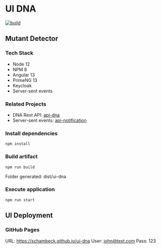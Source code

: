# UI DNA
[![build](https://github.com/schambeck/ui-dna/actions/workflows/node.js.yml/badge.svg)](https://github.com/schambeck/ui-dna/actions/workflows/node.js.yml)

## Mutant Detector

### Tech Stack

- Node 12
- NPM 8
- Angular 13
- PrimeNG 13
- Keycloak
- Server-sent events

### Related Projects

- DNA Rest API: [api-dna](https://github.com/schambeck/api-dna)
- Server-sent events: [api-notification](https://github.com/schambeck/api-notification)

### Install dependencies

    npm install

### Build artifact

    npm run build

Folder generated: dist/ui-dna

### Execute application

    npm run start

## UI Deployment

### GitHub Pages

URL: https://schambeck.github.io/ui-dna
User: john@test.com
Pass: 123
